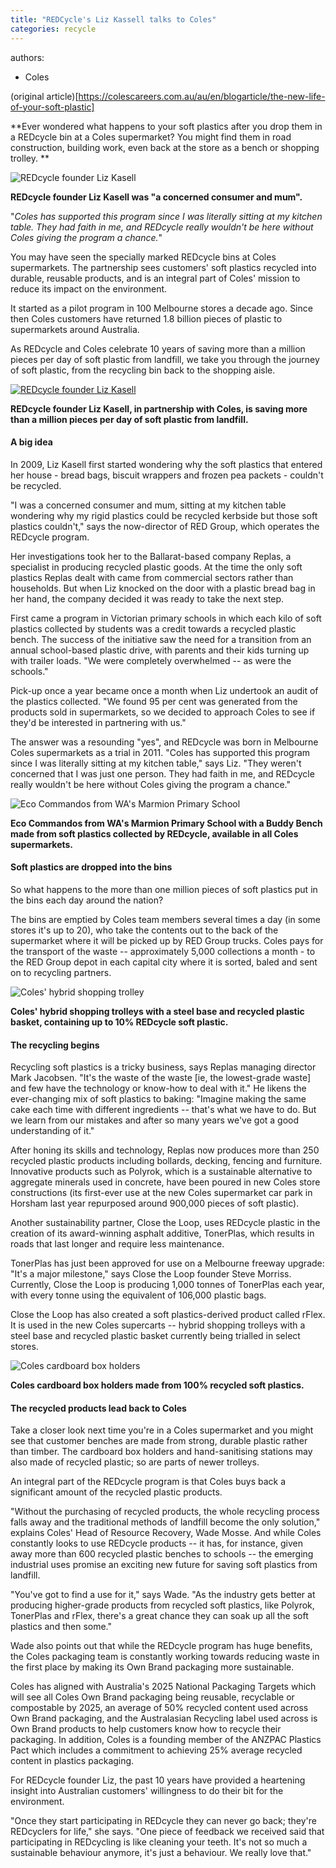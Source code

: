 ```yaml
---
title: "REDCycle's Liz Kassell talks to Coles"
categories: recycle
---
```


authors:
- Coles

(original article)[https://colescareers.com.au/au/en/blogarticle/the-new-life-of-your-soft-plastic]  

**Ever wondered what happens to your soft plastics after you drop them in a REDcycle bin at a Coles supermarket? You might find them in road construction, building work, even back at the store as a bench or shopping trolley. **

![REDcycle founder Liz Kasell](https://www.coles.com.au/content/dam/coles/whats-happening/og-images/Nov21-Liz-Kasell-1200x627.jpg)

**REDcycle founder Liz Kasell was "a concerned consumer and mum".**

"*Coles has supported this program since I was literally sitting at my kitchen table. They had faith in me, and REDcycle really wouldn't be here without Coles giving the program a chance.*"

You may have seen the specially marked REDcycle bins at Coles supermarkets. The partnership sees customers' soft plastics recycled into durable, reusable products, and is an integral part of Coles' mission to reduce its impact on the environment.

It started as a pilot program in 100 Melbourne stores a decade ago. Since then Coles customers have returned 1.8 billion pieces of plastic to supermarkets around Australia. 

As REDcycle and Coles celebrate 10 years of saving more than a million pieces per day of soft plastic from landfill, we take you through the journey of soft plastic, from the recycling bin back to the shopping aisle. 

[![REDcycle founder Liz Kasell](https://www.coles.com.au/content/dam/coles/whats-happening/feature-images(1200x627)/Nov21-REDcycle-Liz-pic-971x462.jpg)](https://www.coles.com.au/content/dam/coles/whats-happening/feature-images(1200x627)/Nov21-REDcycle-Liz-pic-971x462.jpg)

**REDcycle founder Liz Kasell, in partnership with Coles, is saving more than a million pieces per day of soft plastic from landfill.**

#### A big idea

In 2009, Liz Kasell first started wondering why the soft plastics that entered her house - bread bags, biscuit wrappers and frozen pea packets - couldn't be recycled.

"I was a concerned consumer and mum, sitting at my kitchen table wondering why my rigid plastics could be recycled kerbside but those soft plastics couldn't," says the now-director of RED Group, which operates the REDcycle program.

Her investigations took her to the Ballarat-based company Replas, a specialist in producing recycled plastic goods. At the time the only soft plastics Replas dealt with came from commercial sectors rather than households. But when Liz knocked on the door with a plastic bread bag in her hand, the company decided it was ready to take the next step.

First came a program in Victorian primary schools in which each kilo of soft plastics collected by students was a credit towards a recycled plastic bench. The success of the initiative saw the need for a transition from an annual school-based plastic drive, with parents and their kids turning up with trailer loads. "We were completely overwhelmed -- as were the schools."

Pick-up once a year became once a month when Liz undertook an audit of the plastics collected. "We found 95 per cent was generated from the products sold in supermarkets, so we decided to approach Coles to see if they'd be interested in partnering with us."

The answer was a resounding "yes", and REDcycle was born in Melbourne Coles supermarkets as a trial in 2011. "Coles has supported this program since I was literally sitting at my kitchen table," says Liz. "They weren't concerned that I was just one person. They had faith in me, and REDcycle really wouldn't be here without Coles giving the program a chance."

![Eco Commandos from WA's Marmion Primary School ](https://www.coles.com.au/content/dam/coles/whats-happening/feature-images(1200x627)/Buddy%20bench%20and%20recycle%20bin%20971x462.jpg)

**Eco Commandos from WA's Marmion Primary School with a Buddy Bench made from soft plastics collected by REDcycle, available in all Coles supermarkets.**

#### Soft plastics are dropped into the bins

So what happens to the more than one million pieces of soft plastics put in the bins each day around the nation? 

The bins are emptied by Coles team members several times a day (in some stores it's up to 20), who take the contents out to the back of the supermarket where it will be picked up by RED Group trucks. Coles pays for the transport of the waste -- approximately 5,000 collections a month - to the RED Group depot in each capital city where it is sorted, baled and sent on to recycling partners. 

![Coles' hybrid shopping trolley](https://www.coles.com.au/content/dam/coles/whats-happening/feature-images(1200x627)/Trolleys%20971x462%20.jpg)

**Coles' hybrid shopping trolleys with a steel base and recycled plastic basket, containing up to 10% REDcycle soft plastic.**

#### The recycling begins

Recycling soft plastics is a tricky business, says Replas managing director Mark Jacobsen. "It's the waste of the waste [ie, the lowest-grade waste] and few have the technology or know-how to deal with it." He likens the ever-changing mix of soft plastics to baking: "Imagine making the same cake each time with different ingredients -- that's what we have to do. But we learn from our mistakes and after so many years we've got a good understanding of it."

After honing its skills and technology, Replas now produces more than 250 recycled plastic products including bollards, decking, fencing and furniture. Innovative products such as Polyrok, which is a sustainable alternative to aggregate minerals used in concrete, have been poured in new Coles store constructions (its first-ever use at the new Coles supermarket car park in Horsham last year repurposed around 900,000 pieces of soft plastic).  

Another sustainability partner, Close the Loop, uses REDcycle plastic in the creation of its award-winning asphalt additive, TonerPlas, which results in roads that last longer and require less maintenance. 

TonerPlas has just been approved for use on a Melbourne freeway upgrade: "It's a major milestone," says Close the Loop founder Steve Morriss. Currently, Close the Loop is producing 1,000 tonnes of TonerPlas each year, with every tonne using the equivalent of 106,000 plastic bags. 

Close the Loop has also created a soft plastics-derived product called rFlex. It is used in the new Coles supercarts -- hybrid shopping trolleys with a steel base and recycled plastic basket currently being trialled in select stores. 

![Coles cardboard box holders ](https://www.coles.com.au/content/dam/coles/whats-happening/feature-images(1200x627)/Recycled%20box%20container%20971x462.jpg)

**Coles cardboard box holders made from 100% recycled soft plastics.**

#### The recycled products lead back to Coles

Take a closer look next time you're in a Coles supermarket and you might see that customer benches are made from strong, durable plastic rather than timber. The cardboard box holders and hand-sanitising stations may also made of recycled plastic; so are parts of newer trolleys.

An integral part of the REDcycle program is that Coles buys back a significant amount of the recycled plastic products. 

"Without the purchasing of recycled products, the whole recycling process falls away and the traditional methods of landfill become the only solution," explains Coles' Head of Resource Recovery, Wade Mosse. And while Coles constantly looks to use REDcycle products -- it has, for instance, given away more than 600 recycled plastic benches to schools -- the emerging industrial uses promise an exciting new future for saving soft plastics from landfill. 

"You've got to find a use for it," says Wade. "As the industry gets better at producing higher-grade products from recycled soft plastics, like Polyrok, TonerPlas and rFlex, there's a great chance they can soak up all the soft plastics and then some."

Wade also points out that while the REDcycle program has huge benefits, the Coles packaging team is constantly working towards reducing waste in the first place by making its Own Brand packaging more sustainable.

Coles has aligned with Australia's 2025 National Packaging Targets which will see all Coles Own Brand packaging being reusable, recyclable or compostable by 2025, an average of 50% recycled content used across Own Brand packaging, and the Australasian Recycling label used across is Own Brand products to help customers know how to recycle their packaging. In addition, Coles is a founding member of the ANZPAC Plastics Pact which includes a commitment to achieving 25% average recycled content in plastics packaging.

For REDcycle founder Liz, the past 10 years have provided a heartening insight into Australian customers' willingness to do their bit for the environment. 

"Once they start participating in REDcycle they can never go back; they're REDcyclers for life," she says. "One piece of feedback we received said that participating in REDcycling is like cleaning your teeth. It's not so much a sustainable behaviour anymore, it's just a behaviour. We really love that."